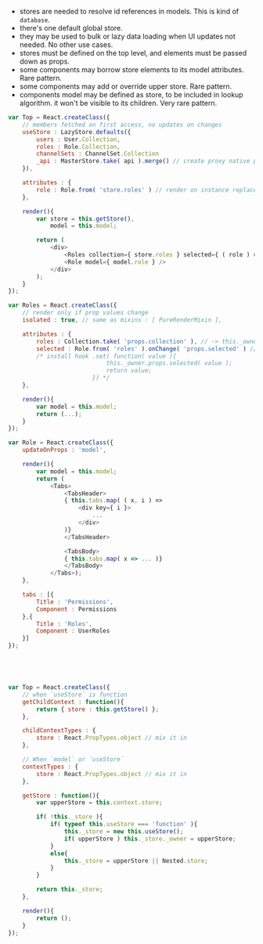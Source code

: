 - stores are needed to resolve id references in models. This is kind of `database`.
- there's one default global store.
- they may be used to bulk or lazy data loading when UI updates not needed. No other use cases.
- stores must be defined on the top level, and elements must be passed down as props.
- some components may borrow store elements to its model attributes. Rare pattern.
- some components may add or override upper store. Rare pattern.
- components model may be defined as store, to be included in lookup algorithm.
    it won't be visible to its children. Very rare pattern.

```javascript
var Top = React.createClass({
    // members fetched on first access, no updates on changes
    useStore : LazyStore.defaults({
        users : User.Collection,
        roles : Role.Collection,
        channelSets : ChannelSet.Collection
        _api : MasterStore.take( api ).merge() // create proxy native props accessors
    }),

    attributes : {
        role : Role.from( 'store.roles' ) // render on instance replace
    },

    render(){
        var store = this.getStore(),
            model = this.model;

        return (
            <div>
                <Roles collection={ store.roles } selected={ ( role ) => model.role = role } />
                <Role model={ model.role } />
            </div>
        );
    }
});

var Roles = React.createClass({
    // render only if prop values change
    isolated : true, // same as mixins : [ PureRenderMixin ],

    attributes : {
        roles : Collection.take( 'props.collection' ), // -> this._owner.props.collection
        selected : Role.from( 'roles' ).onChange( 'props.selected' ) // ->
        /* install hook .set( function( value ){
                            this._owner.props.selected( value );
                            return value;
                        }) */
    },

    render(){
        var model = this.model;
        return (...);
    }
});

var Role = React.createClass({
    updateOnProps : 'model',

    render(){
        var model = this.model;
        return (
            <Tabs>
                <TabsHeader>
                { this.tabs.map( ( x, i ) =>
                    <div key={ i }>
                        ...
                    </div>
                )}
                </TabsHeader>

                <TabsBody>
                { this.tabs.map( x => ... )}
                </TabsBody>
            </Tabs>);
    },

    tabs : [{
        Title : 'Permissions',
        Component : Permissions
    },{
        Title : 'Roles',
        Component : UserRoles
    }]
});





var Top = React.createClass({
    // when `useStore` is function
    getChildContext : function(){
        return { store : this.getStore() };
    },

    childContextTypes : {
        store : React.PropTypes.object // mix it in
    },

    // When `model` or `useStore`
    contextTypes : {
        store : React.PropTypes.object // mix it in
    },

    getStore : function(){
        var upperStore = this.context.store;

        if( !this._store ){    
            if( typeof this.useStore === 'function' ){
                this._store = new this.useStore();
                if( upperStore ) this._store._owner = upperStore;
            }
            else{
                this._store = upperStore || Nested.store;
            }
        }

        return this._store;
    },

    render(){
        return ();
    }
});

```
